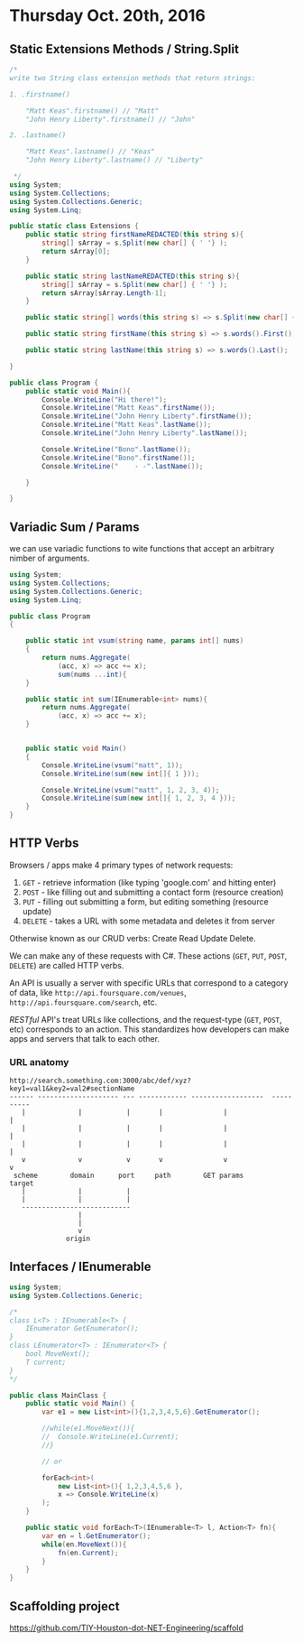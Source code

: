 # Thursday Oct. 20th, 2016

## Static Extensions Methods / String.Split

```c#
/*
write two String class extension methods that return strings:

1. .firstname()

    "Matt Keas".firstname() // "Matt"
    "John Henry Liberty".firstname() // "John"

2. .lastname()

    "Matt Keas".lastname() // "Keas"
    "John Henry Liberty".lastname() // "Liberty"

 */
using System;
using System.Collections;
using System.Collections.Generic;
using System.Linq;

public static class Extensions {
    public static string firstNameREDACTED(this string s){
        string[] sArray = s.Split(new char[] { ' '} );
        return sArray[0];
    }

    public static string lastNameREDACTED(this string s){
        string[] sArray = s.Split(new char[] { ' '} );
        return sArray[sArray.Length-1];
    }

    public static string[] words(this string s) => s.Split(new char[] { ' '} );

    public static string firstName(this string s) => s.words().First();

    public static string lastName(this string s) => s.words().Last();

}

public class Program {
    public static void Main(){
        Console.WriteLine("Hi there!");
        Console.WriteLine("Matt Keas".firstName());
        Console.WriteLine("John Henry Liberty".firstName());
        Console.WriteLine("Matt Keas".lastName());
        Console.WriteLine("John Henry Liberty".lastName());

        Console.WriteLine("Bono".lastName());
        Console.WriteLine("Bono".firstName());
        Console.WriteLine("    - -".lastName());

    }

}
```

## Variadic Sum / Params
we can use variadic functions to wite functions that accept an arbitrary nimber of arguments.
```c# 
using System;
using System.Collections;
using System.Collections.Generic;
using System.Linq;

public class Program
{

    public static int vsum(string name, params int[] nums)
    {
        return nums.Aggregate(
            (acc, x) => acc += x);
            sum(nums ...int){
    }

    public static int sum(IEnumerable<int> nums){
        return nums.Aggregate(
            (acc, x) => acc += x);
    }


    public static void Main()
    {
        Console.WriteLine(vsum("matt", 1));
        Console.WriteLine(sum(new int[]{ 1 }));

        Console.WriteLine(vsum("matt", 1, 2, 3, 4));
        Console.WriteLine(sum(new int[]{ 1, 2, 3, 4 }));
    }
}
```

## HTTP Verbs

Browsers / apps make 4 primary types of network requests:

1. `GET` - retrieve information (like typing 'google.com' and hitting enter)
2. `POST` - like filling out and submitting a contact form (resource creation)
3. `PUT` - filling out submitting a form, but editing something (resource update)
4. `DELETE` - takes a URL with some metadata and deletes it from server

Otherwise known as our CRUD verbs: Create Read Update Delete.

We can make any of these requests with C#. These actions (`GET`, `PUT`, `POST`, `DELETE`) are called HTTP verbs.

An API is usually a server with specific URLs that correspond to a category of data, like `http://api.foursquare.com/venues`, `http://api.foursquare.com/search`, etc.

_RESTful_ API's treat URLs like collections, and the request-type (`GET`, `POST`, etc) corresponds to an action. This standardizes how developers can make apps and servers that talk to each other.

### URL anatomy

```
http://search.something.com:3000/abc/def/xyz?key1=val1&key2=val2#sectionName
------ -------------------- --- ------------ ------------------  ----------
   |             |           |       |               |                |
   |             |           |       |               |                |
   |             |           |       |               |                |
   v             v           v       v               v                v
 scheme        domain      port     path        GET params          target
   |             |           |
   |             |           |
   ---------------------------
                 |
                 |
                 v
              origin
```

## Interfaces / IEnumerable

```c#
using System;
using System.Collections.Generic;

/*
class L<T> : IEnumerable<T> {
    IEnumerator GetEnumerator();
}
class LEnumerator<T> : IEnumerator<T> {
    bool MoveNext();
    T current;
}
*/

public class MainClass {
    public static void Main() {
        var e1 = new List<int>(){1,2,3,4,5,6}.GetEnumerator();

        //while(e1.MoveNext()){
        //  Console.WriteLine(e1.Current);
        //}

        // or

        forEach<int>(
            new List<int>(){ 1,2,3,4,5,6 },
            x => Console.WriteLine(x)
        );
    }

    public static void forEach<T>(IEnumerable<T> l, Action<T> fn){
        var en = l.GetEnumerator();
        while(en.MoveNext()){
            fn(en.Current);
        }
    }
}
```

## Scaffolding project

https://github.com/TIY-Houston-dot-NET-Engineering/scaffold
